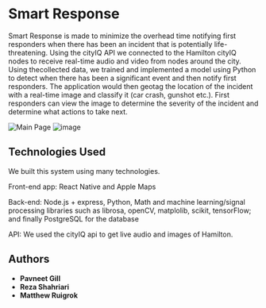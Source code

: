 # Smart Response

Smart Response is made to minimize the overhead time notifying first responders when there has been an incident that is potentially life-threatening. Using the cityIQ API we connected to the Hamilton cityIQ nodes to receive real-time audio and video from nodes around the city. Using thecollected data, we trained and implemented a model using Python to detect when there has been a significant event and then notify first responders. The application would then geotag the location of the incident with a real-time image and classify it (car crash, gunshot etc.). First responders can view the image to determine the severity of the incident and determine what actions to take next.

![Main Page](https://user-images.githubusercontent.com/24720856/73195437-d7d12b80-40fb-11ea-936d-8712122ac5c2.png)
![image](https://user-images.githubusercontent.com/24720856/73195600-27175c00-40fc-11ea-83e2-fb71e2520f71.png)

## Technologies Used

We built this system using many technologies.

Front-end app: React Native and Apple Maps

Back-end: Node.js + express, Python, Math and machine learning/signal processing libraries such as librosa, openCV, matplolib, scikit, tensorFlow; and finally PostgreSQL for the database

API: We used the cityIQ api to get live audio and images of Hamilton.

## Authors

* **Pavneet Gill** 
* **Reza Shahriari**
* **Matthew Ruigrok**
